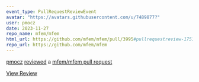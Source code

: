```yaml
---
event_type: PullRequestReviewEvent
avatar: "https://avatars.githubusercontent.com/u/7489877?"
user: pmocz
date: 2023-11-27
repo_name: mfem/mfem
html_url: https://github.com/mfem/mfem/pull/3995#pullrequestreview-1751403239
repo_url: https://github.com/mfem/mfem
---
```


<a href='https://github.com/pmocz' target='_blank'>pmocz</a> <a href='https://github.com/mfem/mfem/pull/3995#pullrequestreview-1751403239' target='_blank'>reviewed</a> a <a href='https://github.com/mfem/mfem/pull/3995' target='_blank'>mfem/mfem pull request</a>

<small></small>

<a href='https://github.com/mfem/mfem/pull/3995#pullrequestreview-1751403239' target='_blank'>View Review</a>